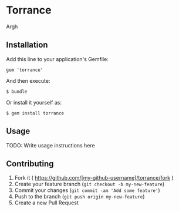 # Torrance

Argh

## Installation

Add this line to your application's Gemfile:

    gem 'torrance'

And then execute:

    $ bundle

Or install it yourself as:

    $ gem install torrance

## Usage

TODO: Write usage instructions here

## Contributing

1. Fork it ( https://github.com/[my-github-username]/torrance/fork )
2. Create your feature branch (`git checkout -b my-new-feature`)
3. Commit your changes (`git commit -am 'Add some feature'`)
4. Push to the branch (`git push origin my-new-feature`)
5. Create a new Pull Request
